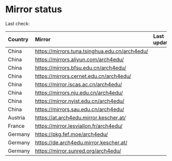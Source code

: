 <script src="./time.js"></script>
# Mirror status
Last check: <script type="text/javascript">localize(1700641373.6995907);</script>

|Country|Mirror|Last update|
|:------|:-----|:----------|
|China|https://mirrors.tuna.tsinghua.edu.cn/arch4edu/|<script type="text/javascript">localize(1700634820);</script>|
|China|https://mirrors.aliyun.com/arch4edu/|<script type="text/javascript">localize(1700591629);</script>|
|China|https://mirrors.bfsu.edu.cn/arch4edu/|<script type="text/javascript">localize(1700634820);</script>|
|China|https://mirrors.cernet.edu.cn/arch4edu/|<script type="text/javascript">localize(1700634820);</script>|
|China|https://mirror.iscas.ac.cn/arch4edu/|<script type="text/javascript">localize(1700591629);</script>|
|China|https://mirrors.nju.edu.cn/arch4edu/|<script type="text/javascript">localize(1700591629);</script>|
|China|https://mirror.nyist.edu.cn/arch4edu/|<script type="text/javascript">localize(1700591629);</script>|
|China|https://mirrors.sau.edu.cn/arch4edu/|<script type="text/javascript">localize(1700634820);</script>|
|Austria|https://at.arch4edu.mirror.kescher.at/|<script type="text/javascript">localize(1700634820);</script>|
|France|https://mirror.lesviallon.fr/arch4edu/|<script type="text/javascript">localize(1700591629);</script>|
|Germany|https://pkg.fef.moe/arch4edu/|<script type="text/javascript">localize(1700634820);</script>|
|Germany|https://de.arch4edu.mirror.kescher.at/|<script type="text/javascript">localize(1700634820);</script>|
|Germany|https://mirror.sunred.org/arch4edu/|<script type="text/javascript">localize(1700634820);</script>|

<script src="./tablefilter/tablefilter.js"></script>
<script src="./table.js"></script>